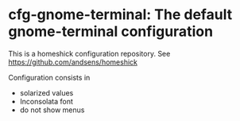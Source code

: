 # cfg-gnome-terminal: The default gnome-terminal configuration

This is a homeshick configuration repository. See
https://github.com/andsens/homeshick

Configuration consists in
- solarized values
- Inconsolata font
- do not show menus
